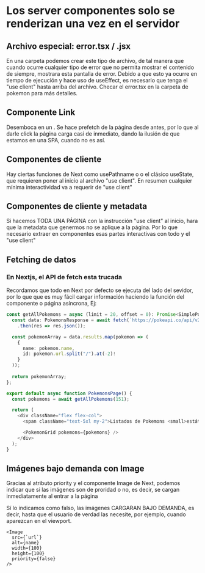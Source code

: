 # Los server componentes solo se renderizan una vez en el servidor

## Archivo especial: error.tsx / .jsx
En una carpeta podemos crear este tipo de archivo, de tal manera que cuando ocurre cualquier tipo de error que no permita mostrar el contenido de siempre, mostrara esta pantalla de error. Debido a que esto ya ocurre en tiempo de ejecución y hace uso de useEffect, es necesario que tenga el "use client" hasta arriba del archivo. Checar el error.tsx en la carpeta de pokemon para más detalles.

## Componente Link
Desemboca en un <a>. Se hace prefetch de la página desde antes, por lo que al darle click la página carga casi de inmediato, dando la ilusión de que estamos en una SPA, cuando no es así.

## Componentes de cliente
Hay ciertas funciones de Next como usePathname o
o el clásico useState, que requieren poner al inicio al archivo "use client". En resumen cualquier mínima interactividad va a requerir de "use client"

## Componentes de cliente y metadata
Si hacemos TODA UNA PÁGINA con la instrucción "use client" al inicio, hara que la metadata que genermos no se aplique a la página. Por lo que necesario extraer en componentes esas partes interactivas con todo y el "use client"

## Fetching de datos
### En Nextjs, el API de fetch esta trucada
Recordamos que todo en Next por defecto se ejecuta del lado del sevidor, por lo que que es muy fácil cargar información haciendo la función del componente o página asíncrona, Ej:
```ts
const getAllPokemons = async (limit = 20, offset = 0): Promise<SimplePokemon[]> => {
  const data: PokemonsResponse = await fetch(`https://pokeapi.co/api/v2/pokemon?limit=${limit}offset=${offset}`)
    .then(res => res.json());

  const pokemonArray = data.results.map(pokemon => (
    { 
      name: pokemon.name, 
      id: pokemon.url.split("/").at(-2)!
    }
  ));
  
  return pokemonArray;
};

export default async function PokemonsPage() {
  const pokemons = await getAllPokemons(151);

  return (
    <div className="flex flex-col">
      <span className="text-5xl my-2">Listados de Pokemons <small>estático</small></span>

      <PokemonGrid pokemons={pokemons} />      
    </div> 
  );
}
```

## Imágenes bajo demanda con Image
Gracias al atributo priority y el componente Image de Next, podemos indicar que si las imágenes son de proridad o no, es decir, se cargan inmediatamente al entrar a la página

Sí lo indicamos como falso, las imágenes CARGARAN BAJO DEMANDA, es decir, hasta que el usuario de verdad las necesite, por ejemplo, cuando aparezcan en el viewport.
```tsx
<Image 
  src={`url`}
  alt={name}
  width={100}
  height={100}
  priority={false}
/>
```
